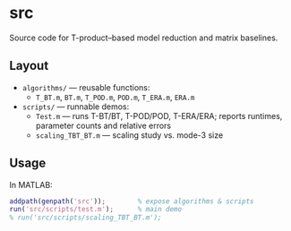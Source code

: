 # src

Source code for T-product–based model reduction and matrix baselines.

## Layout
- `algorithms/` — reusable functions:
  - `T_BT.m`, `BT.m`, `T_POD.m`, `POD.m`, `T_ERA.m`, `ERA.m`
- `scripts/` — runnable demos:
  - `Test.m` — runs T-BT/BT, T-POD/POD, T-ERA/ERA; reports runtimes, parameter counts and relative errors
  - `scaling_TBT_BT.m` — scaling study vs. mode-3 size

## Usage
In MATLAB:
```matlab
addpath(genpath('src'));        % expose algorithms & scripts
run('src/scripts/test.m');      % main demo
% run('src/scripts/scaling_TBT_BT.m');

